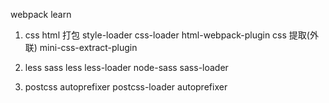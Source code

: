 webpack learn
1. css html 打包
   style-loader css-loader html-webpack-plugin
   css 提取(外联) mini-css-extract-plugin

2. less sass
   less less-loader
   node-sass sass-loader
3. postcss  autoprefixer
   postcss-loader autoprefixer

